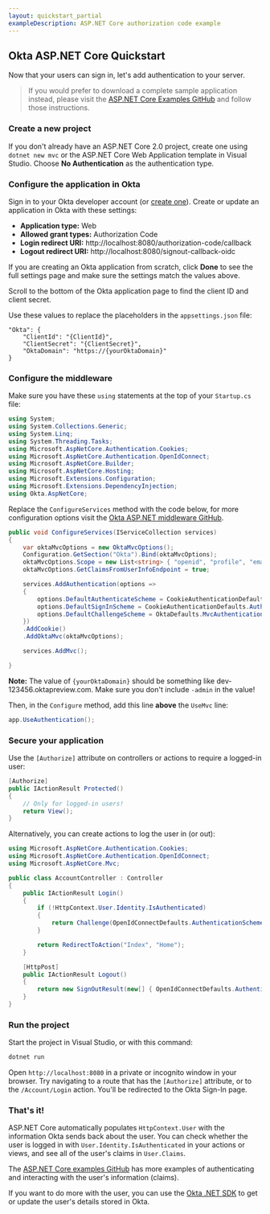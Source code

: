 ```yaml
---
layout: quickstart_partial
exampleDescription: ASP.NET Core authorization code example
---
```


## Okta ASP.NET Core Quickstart

Now that your users can sign in, let's add authentication to your server.

> If you would prefer to download a complete sample application instead, please visit the [ASP.NET Core Examples GitHub](https://github.com/okta/samples-aspnetcore) and follow those instructions.

### Create a new project

If you don't already have an ASP.NET Core 2.0 project, create one using `dotnet new mvc` or the ASP.NET Core Web Application template in Visual Studio. Choose **No Authentication** as the authentication type.


### Configure the application in Okta

Sign in to your Okta developer account (or [create one](https://developer.okta.com/signup/)). Create or update an application in Okta with these settings:

* **Application type:** Web
* **Allowed grant types:** Authorization Code
* **Login redirect URI:** http://localhost:8080/authorization-code/callback
* **Logout redirect URI:** http://localhost:8080/signout-callback-oidc

If you are creating an Okta application from scratch, click **Done** to see the full settings page and make sure the settings match the values above.

Scroll to the bottom of the Okta application page to find the client ID and client secret. 

Use these values to replace the placeholders in the `appsettings.json` file:

```
"Okta": {
    "ClientId": "{ClientId}",
    "ClientSecret": "{ClientSecret}",
    "OktaDomain": "https://{yourOktaDomain}"
}
```

### Configure the middleware

Make sure you have these `using` statements at the top of your `Startup.cs` file:

```csharp
using System;
using System.Collections.Generic;
using System.Linq;
using System.Threading.Tasks;
using Microsoft.AspNetCore.Authentication.Cookies;
using Microsoft.AspNetCore.Authentication.OpenIdConnect;
using Microsoft.AspNetCore.Builder;
using Microsoft.AspNetCore.Hosting;
using Microsoft.Extensions.Configuration;
using Microsoft.Extensions.DependencyInjection;
using Okta.AspNetCore;
```

Replace the `ConfigureServices` method with the code below, for more configuration options visit the [Okta ASP.NET middleware GitHub](https://github.com/okta/okta-aspnet).

```csharp
public void ConfigureServices(IServiceCollection services)
{
    var oktaMvcOptions = new OktaMvcOptions();
    Configuration.GetSection("Okta").Bind(oktaMvcOptions);
    oktaMvcOptions.Scope = new List<string> { "openid", "profile", "email" };
    oktaMvcOptions.GetClaimsFromUserInfoEndpoint = true;

    services.AddAuthentication(options =>
    {
        options.DefaultAuthenticateScheme = CookieAuthenticationDefaults.AuthenticationScheme;
        options.DefaultSignInScheme = CookieAuthenticationDefaults.AuthenticationScheme;
        options.DefaultChallengeScheme = OktaDefaults.MvcAuthenticationScheme;
    })
    .AddCookie()
    .AddOktaMvc(oktaMvcOptions);

    services.AddMvc();

}
```

**Note:** The value of `{yourOktaDomain}` should be something like dev-123456.oktapreview.com. Make sure you don't include `-admin` in the value!

Then, in the `Configure` method, add this line **above** the `UseMvc` line:

```csharp
app.UseAuthentication();
```

### Secure your application

Use the `[Authorize]` attribute on controllers or actions to require a logged-in user:

```csharp
[Authorize]
public IActionResult Protected()
{
    // Only for logged-in users!
    return View();
}
```

Alternatively, you can create actions to log the user in (or out):

```csharp
using Microsoft.AspNetCore.Authentication.Cookies;
using Microsoft.AspNetCore.Authentication.OpenIdConnect;
using Microsoft.AspNetCore.Mvc;

public class AccountController : Controller
{
    public IActionResult Login()
    {
        if (!HttpContext.User.Identity.IsAuthenticated)
        {
            return Challenge(OpenIdConnectDefaults.AuthenticationScheme);
        }

        return RedirectToAction("Index", "Home");
    }

    [HttpPost]
    public IActionResult Logout()
    {
        return new SignOutResult(new[] { OpenIdConnectDefaults.AuthenticationScheme, CookieAuthenticationDefaults.AuthenticationScheme });
    }
}
```

### Run the project

Start the project in Visual Studio, or with this command:

```bash
dotnet run
```

Open `http://localhost:8080` in a private or incognito window in your browser. Try navigating to a route that has the `[Authorize]` attribute, or to the `/Account/Login` action. You'll be redirected to the Okta Sign-In page.

### That's it!

ASP.NET Core automatically populates `HttpContext.User` with the information Okta sends back about the user. You can check whether the user is logged in with `User.Identity.IsAuthenticated` in your actions or views, and see all of the user's claims in `User.Claims`.

The [ASP.NET Core examples GitHub](https://github.com/okta/samples-aspnetcore) has more examples of authenticating and interacting with the user's information (claims).

If you want to do more with the user, you can use the [Okta .NET SDK](https://github.com/okta/okta-sdk-dotnet) to get or update the user's details stored in Okta.
